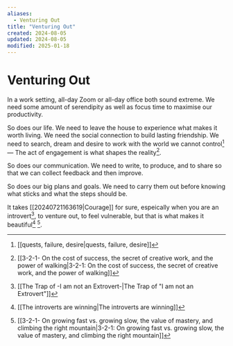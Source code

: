 ```yaml
---
aliases:
  - Venturing Out
title: "Venturing Out"
created: 2024-08-05
updated: 2024-08-05
modified: 2025-01-18
---
```


# Venturing Out

In a work setting, all-day Zoom or all-day office both sound extreme. We need some amount of serendipity as well as focus time to maximise our productivity.

So does our life. We need to leave the house to experience what makes it worth living. We need the social connection to build lasting friendship. We need to search, dream and desire to work with the world we cannot control[^1] — The act of engagement is what shapes the reality[^2].

So does our communication. We need to write, to produce, and to share so that we can collect feedback and then improve.

So does our big plans and goals. We need to carry them out before knowing what sticks and what the steps should be.

It takes [[20240721163619|Courage]] for sure, espeically when you are an introvert[^3], to venture out, to feel vulnerable, but that is what makes it beautiful[^4] [^5].

[^1]: [[quests, failure, desire|quests, failure, desire]]
[^2]: [[3-2-1- On the cost of success, the secret of creative work, and the power of walking|3-2-1: On the cost of success, the secret of creative work, and the power of walking]]
[^3]: [[The Trap of -I am not an Extrovert-|The Trap of "I am not an Extrovert"]]
[^4]: [[The introverts are winning|The introverts are winning]]
[^5]: [[3-2-1- On growing fast vs. growing slow, the value of mastery, and climbing the right mountain|3-2-1: On growing fast vs. growing slow, the value of mastery, and climbing the right mountain]]